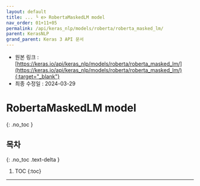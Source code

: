 ```yaml
---
layout: default
title: ... └ e> RobertaMaskedLM model
nav_order: 01+11+05
permalink: /api/keras_nlp/models/roberta/roberta_masked_lm/
parent: KerasNLP
grand_parent: Keras 3 API 문서
---
```


* 원본 링크 : [https://keras.io/api/keras_nlp/models/roberta/roberta_masked_lm/](https://keras.io/api/keras_nlp/models/roberta/roberta_masked_lm/){:target="_blank"}
* 최종 수정일 : 2024-03-29

# RobertaMaskedLM model
{: .no_toc }

## 목차
{: .no_toc .text-delta }

1. TOC
{:toc}

---
